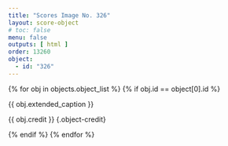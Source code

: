 ```yaml
---
title: "Scores Image No. 326"
layout: score-object
# toc: false
menu: false
outputs: [ html ]
order: 13260
object:
  - id: "326"
---
```


{% for obj in objects.object_list %}
{% if obj.id == object[0].id %}

{{ obj.extended_caption }}

{{ obj.credit }} {.object-credit}

{% endif %}
{% endfor %}

